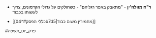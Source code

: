 * **ר"ח מוולוז'ין** - "מתאבק באפר רגליהם" - כשחולקים על גדולי הקדמונים, צריך לעשותו בכבוד
- [[כללי הפסק#^04b7d5|מחמירין משום כבוד]]

#פרק_יוט_תשפה 